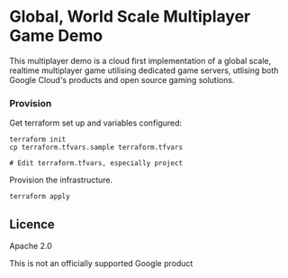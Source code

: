 # Global, World Scale Multiplayer Game Demo

This multiplayer demo is a cloud first implementation of a global scale, realtime multiplayer game utilising
dedicated game servers, utlising both Google Cloud's products and open source gaming solutions.

### Provision

Get terraform set up and variables configured:

```shell
terraform init
cp terraform.tfvars.sample terraform.tfvars

# Edit terraform.tfvars, especially project
```

Provision the infrastructure.

```shell
terraform apply
```

## Licence

Apache 2.0

This is not an officially supported Google product
